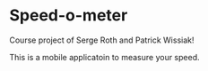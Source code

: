 # Speed-o-meter
Course project of Serge Roth and Patrick Wissiak!

This is a mobile applicatoin to measure your speed.
